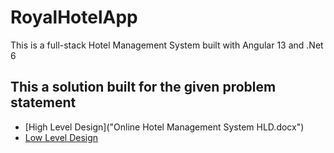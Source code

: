# RoyalHotelApp
This is a full-stack Hotel Management System built with Angular 13 and .Net 6

## This a solution built for the given problem statement
*  [High Level Design]("Online Hotel Management System HLD.docx")
*  [Low Level Design](".\Hotel-management-system-LLD-group-4.pdf")
